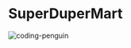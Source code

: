 # SuperDuperMart

![coding-penguin](https://i.giphy.com/media/v1.Y2lkPTc5MGI3NjExMGIyMWthNGczdGZsdDF3aDkxMjdxa2szMTZhNTE2YTd3aTgxZ21jbSZlcD12MV9pbnRlcm5hbF9naWZfYnlfaWQmY3Q9Zw/0lGd2OXXHe4tFhb7Wh/giphy.gif)
